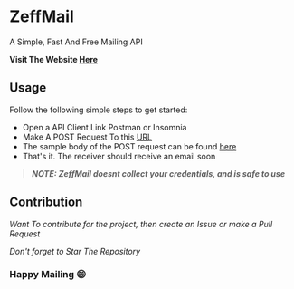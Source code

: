 # ZeffMail

A Simple, Fast And Free Mailing API

**Visit The Website [Here](https://zeffmail.herokuapp.com/)**

## Usage

Follow the following simple steps to get started:

- Open a API Client Link Postman or Insomnia
- Make A POST Request To this [URL]("https://zeffmail.herokuapp.com/api/new)
- The sample body of the POST request can be found [here](https://zeffmail.herokuapp.com/api/sample)
- That's it. The receiver should receive an email soon

> **_NOTE: ZeffMail doesnt collect your credentials, and is safe to use_**

## Contribution

_Want To contribute for the project, then create an Issue or make a Pull Request_

_Don't forget to Star The Repository_

### Happy Mailing 😄
